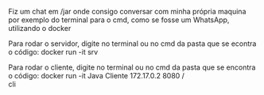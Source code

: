 Fiz um chat em /jar onde consigo conversar com minha própria maquina por exemplo do terminal para o cmd, como se fosse um WhatsApp, utilizando o docker

Para rodar o servidor, digite no terminal ou no cmd da pasta que se econtra o código:
docker run -it srv

Para rodar o cliente, digite no terminal ou no cmd da pasta que se encontra o código:
docker run -it <nome-img> Java Cliente 172.17.0.2 8080
                   /\
                  cli
